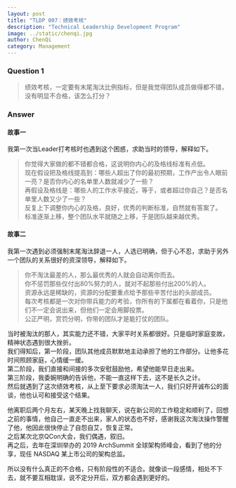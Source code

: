 ```yaml
---
layout: post
title: "TLDP 007：绩效考核"
description: "Technical Leadership Development Program"
image: ../static/chenqi.jpg
author: ChenQi
category: Management
---
```


### Question 1

> 绩效考核，一定要有末尾淘汰比例指标，但是我觉得团队成员做得都不错，没有明显不合格，该怎么打分？

### Answer

#### 故事一

我第一次当Leader打考核时也遇到这个困惑，求助当时的领导，解释如下。

> 你觉得大家做的都不错都合格，这说明你内心的及格线标准有点低。  
现在假设把及格线提高到：哪些人超出了你的最初预期，工作产出令人眼前一亮？是否你内心的名单里人数就减少了一些？  
再假设及格线是：哪些人的工作水平接近，等于，或者超过你自己？是否名单里人数又少了一些？  
反复上下调整你内心的及格，良好，优秀的判断标准，自然就有答案了。  
标准逐渐上移，整个团队水平就随之上移，于是团队越来越优秀。  

#### 故事二

我第一次遇到必须强制末尾淘汰辞退一人，人选已明确，但于心不忍，求助于另外一个团队的关系很好的资深领导，解释如下。

> 你不淘汰最差的人，那么最优秀的人就会自动离你而去。  
你不惩罚那些仅付出80%努力的人，就对不起那些付出200%的人。  
资源永远是稀缺的，资源的分配要重点给予那些辛苦付出的头部成员。  
每次考核都是一次对你带兵能力的考验，你所有的下属都在看着你，只是他们不一定会说出来，但他们一定会用脚投票。  
公正严明，赏罚分明，你带的团队才是能打仗的团队。

当时被淘汰的那人，其实能力还不错，大家平时关系都很好。只是临时家庭变故，精神状态遇到很大挫折。  
我们得知后，第一阶段，团队其他成员默默地主动承担了他的工作部分。让他多花时间照顾家庭，心情缓一缓。  
第二阶段，我们直接和间接的多次安慰鼓励他，希望他能早日走出来。  
第三阶段，我委婉明确的告诉他，不能一直这样下去，这不是长久之计。  
然后就遇到了这次绩效考核，从上至下要求必须淘汰一人，我们只好开诚布公的面谈，他也认可和接受这个结果。  

他离职后两个月左右，某天晚上找我聊天，说在新公司的工作稳定和顺利了，回想之前的事情，他自己一直走不出来，家人的状态也不好，感谢我这次淘汰操作警醒了他，他因此很快停止了自怨自艾，恢复正常。  
之后某次北京QCon大会，我们偶遇，叙旧。  
再之后，去年在深圳举办的 2019 ArchSummit 全球架构师峰会，看到了他的分享，现任 NASDAQ 某上市公司的架构总监。  

所以没有什么真正的不合格，只有阶段性的不适合。就像谈一段感情，相处不下去，就不要互相耽误，说不定分开后，双方都会遇到更好的。
